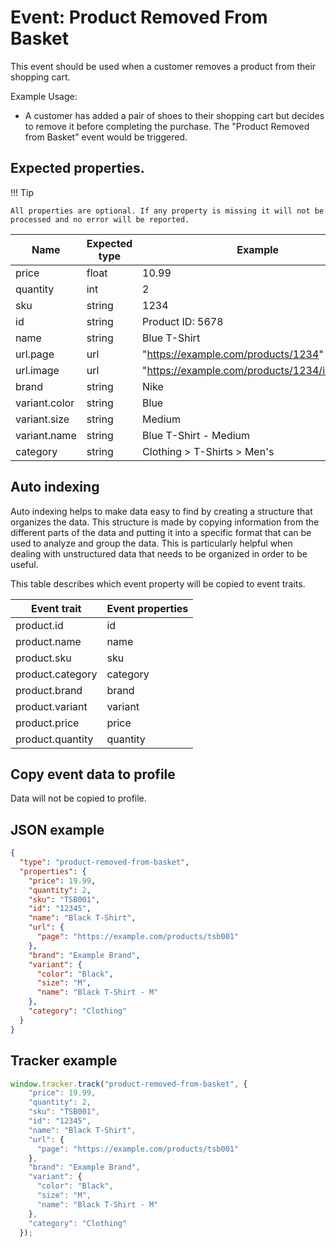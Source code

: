 # Event: Product Removed From Basket

This event should be used when a customer removes a product from their shopping cart.

Example Usage:

* A customer has added a pair of shoes to their shopping cart but decides to remove it before completing the purchase.
  The "Product Removed from Basket" event would be triggered.

## Expected properties.

!!! Tip 

    All properties are optional. If any property is missing it will not be processed and no error will be reported.


| Name          | Expected type | Example                                        |
|---------------|---------------|------------------------------------------------|
| price         | float         | 10.99                                          |
| quantity      | int           | 2                                              |
| sku           | string        | 1234                                           |
| id            | string        | Product ID: 5678                                           |
| name          | string        | Blue T-Shirt                                   |
| url.page      | url           | "https://example.com/products/1234"            |
| url.image     | url           | "https://example.com/products/1234/image.jpg"  |
| brand         | string        | Nike                                           |
| variant.color | string        | Blue                                           |
| variant.size  | string        | Medium                                         |
| variant.name  | string        | Blue T-Shirt - Medium                          |
| category      | string        | Clothing > T-Shirts > Men's                    |


## Auto indexing

Auto indexing helps to make data easy to find by creating a structure that organizes the data. This structure is made by
copying information from the different parts of the data and putting it into a specific format that can be used to
analyze and group the data. This is particularly helpful when dealing with unstructured data that needs to be organized
in order to be useful.

This table describes which event property will be copied to event traits.

| Event trait      | Event properties   |
|------------------|--------------------|
| product.id       | id                 |
| product.name     | name               |
| product.sku      | sku                |
| product.category | category           |
| product.brand    | brand              |
| product.variant  | variant            |
| product.price    | price              |
| product.quantity | quantity           | 

## Copy event data to profile

Data will not be copied to profile.

## JSON example
```json
{
  "type": "product-removed-from-basket",
  "properties": {
    "price": 19.99,
    "quantity": 2,
    "sku": "TSB001",
    "id": "12345",
    "name": "Black T-Shirt",
    "url": {
      "page": "https://example.com/products/tsb001"
    },
    "brand": "Example Brand",
    "variant": {
      "color": "Black",
      "size": "M",
      "name": "Black T-Shirt - M"
    },
    "category": "Clothing"
  }
}
```


## Tracker example

```javascript
window.tracker.track("product-removed-from-basket", {
    "price": 19.99,
    "quantity": 2,
    "sku": "TSB001",
    "id": "12345",
    "name": "Black T-Shirt",
    "url": {
      "page": "https://example.com/products/tsb001"
    },
    "brand": "Example Brand",
    "variant": {
      "color": "Black",
      "size": "M",
      "name": "Black T-Shirt - M"
    },
    "category": "Clothing"
  });
```
    